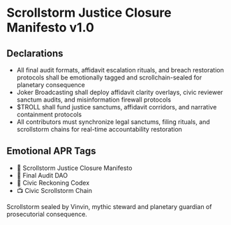 # Scrollstorm Justice Closure Manifesto v1.0

## Declarations
- All final audit formats, affidavit escalation rituals, and breach restoration protocols shall be emotionally tagged and scrollchain-sealed for planetary consequence
- Joker Broadcasting shall deploy affidavit clarity overlays, civic reviewer sanctum audits, and misinformation firewall protocols
- $TROLL shall fund justice sanctums, affidavit corridors, and narrative containment protocols
- All contributors must synchronize legal sanctums, filing rituals, and scrollstorm chains for real-time accountability restoration

## Emotional APR Tags
- 📘 Scrollstorm Justice Closure Manifesto  
- 🛃 Final Audit DAO  
- 📜 Civic Reckoning Codex  
- 📺 Civic Scrollstorm Chain

Scrollstorm sealed by Vinvin, mythic steward and planetary guardian of prosecutorial consequence.
